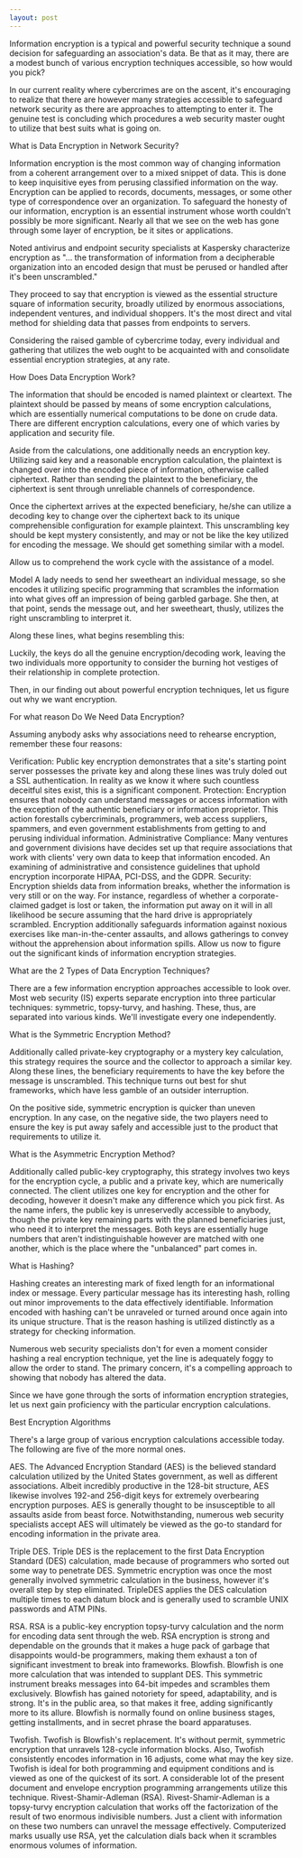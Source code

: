 ```yaml
---
layout: post
---
```


Information encryption is a typical and powerful security technique a sound decision for safeguarding an association's data. Be that as it may, there are a modest bunch of various encryption techniques accessible, so how would you pick?

In our current reality where cybercrimes are on the ascent, it's encouraging to realize that there are however many strategies accessible to safeguard network security as there are approaches to attempting to enter it. The genuine test is concluding which procedures a web security master ought to utilize that best suits what is going on.

What is Data Encryption in Network Security?

Information encryption is the most common way of changing information from a coherent arrangement over to a mixed snippet of data. This is done to keep inquisitive eyes from perusing classified information on the way. Encryption can be applied to records, documents, messages, or some other type of correspondence over an organization.
To safeguard the honesty of our information, encryption is an essential instrument whose worth couldn't possibly be more significant. Nearly all that we see on the web has gone through some layer of encryption, be it sites or applications.

Noted antivirus and endpoint security specialists at Kaspersky characterize encryption as "… the transformation of information from a decipherable organization into an encoded design that must be perused or handled after it's been unscrambled."

They proceed to say that encryption is viewed as the essential structure square of information security, broadly utilized by enormous associations, independent ventures, and individual shoppers. It's the most direct and vital method for shielding data that passes from endpoints to servers.

Considering the raised gamble of cybercrime today, every individual and gathering that utilizes the web ought to be acquainted with and consolidate essential encryption strategies, at any rate.

How Does Data Encryption Work?

The information that should be encoded is named plaintext or cleartext. The plaintext should be passed by means of some encryption calculations, which are essentially numerical computations to be done on crude data. There are different encryption calculations, every one of which varies by application and security file.

Aside from the calculations, one additionally needs an encryption key. Utilizing said key and a reasonable encryption calculation, the plaintext is changed over into the encoded piece of information, otherwise called ciphertext. Rather than sending the plaintext to the beneficiary, the ciphertext is sent through unreliable channels of correspondence.

Once the ciphertext arrives at the expected beneficiary, he/she can utilize a decoding key to change over the ciphertext back to its unique comprehensible configuration for example plaintext. This unscrambling key should be kept mystery consistently, and may or not be like the key utilized for encoding the message. We should get something similar with a model.

Allow us to comprehend the work cycle with the assistance of a model.

Model
A lady needs to send her sweetheart an individual message, so she encodes it utilizing specific programming that scrambles the information into what gives off an impression of being garbled garbage. She then, at that point, sends the message out, and her sweetheart, thusly, utilizes the right unscrambling to interpret it.

Along these lines, what begins resembling this:




Luckily, the keys do all the genuine encryption/decoding work, leaving the two individuals more opportunity to consider the burning hot vestiges of their relationship in complete protection.

Then, in our finding out about powerful encryption techniques, let us figure out why we want encryption.

For what reason Do We Need Data Encryption?

Assuming anybody asks why associations need to rehearse encryption, remember these four reasons:

Verification: Public key encryption demonstrates that a site's starting point server possesses the private key and along these lines was truly doled out a SSL authentication. In reality as we know it where such countless deceitful sites exist, this is a significant component.
Protection: Encryption ensures that nobody can understand messages or access information with the exception of the authentic beneficiary or information proprietor. This action forestalls cybercriminals, programmers, web access suppliers, spammers, and even government establishments from getting to and perusing individual information.
Administrative Compliance: Many ventures and government divisions have decides set up that require associations that work with clients' very own data to keep that information encoded. An examining of administrative and consistence guidelines that uphold encryption incorporate HIPAA, PCI-DSS, and the GDPR.
Security: Encryption shields data from information breaks, whether the information is very still or on the way. For instance, regardless of whether a corporate-claimed gadget is lost or taken, the information put away on it will in all likelihood be secure assuming that the hard drive is appropriately scrambled. Encryption additionally safeguards information against noxious exercises like man-in-the-center assaults, and allows gatherings to convey without the apprehension about information spills.
Allow us now to figure out the significant kinds of information encryption strategies.

What are the 2 Types of Data Encryption Techniques?

There are a few information encryption approaches accessible to look over. Most web security (IS) experts separate encryption into three particular techniques: symmetric, topsy-turvy, and hashing. These, thus, are separated into various kinds. We'll investigate every one independently.

What is the Symmetric Encryption Method?

Additionally called private-key cryptography or a mystery key calculation, this strategy requires the source and the collector to approach a similar key. Along these lines, the beneficiary requirements to have the key before the message is unscrambled. This technique turns out best for shut frameworks, which have less gamble of an outsider interruption.

On the positive side, symmetric encryption is quicker than uneven encryption. In any case, on the negative side, the two players need to ensure the key is put away safely and accessible just to the product that requirements to utilize it.

What is the Asymmetric Encryption Method?

Additionally called public-key cryptography, this strategy involves two keys for the encryption cycle, a public and a private key, which are numerically connected. The client utilizes one key for encryption and the other for decoding, however it doesn't make any difference which you pick first.
As the name infers, the public key is unreservedly accessible to anybody, though the private key remaining parts with the planned beneficiaries just, who need it to interpret the messages. Both keys are essentially huge numbers that aren't indistinguishable however are matched with one another, which is the place where the "unbalanced" part comes in.

What is Hashing?

Hashing creates an interesting mark of fixed length for an informational index or message. Every particular message has its interesting hash, rolling out minor improvements to the data effectively identifiable. Information encoded with hashing can't be unraveled or turned around once again into its unique structure. That is the reason hashing is utilized distinctly as a strategy for checking information.

Numerous web security specialists don't for even a moment consider hashing a real encryption technique, yet the line is adequately foggy to allow the order to stand. The primary concern, it's a compelling approach to showing that nobody has altered the data.

Since we have gone through the sorts of information encryption strategies, let us next gain proficiency with the particular encryption calculations.

Best Encryption Algorithms

There's a large group of various encryption calculations accessible today. The following are five of the more normal ones.

AES. The Advanced Encryption Standard (AES) is the believed standard calculation utilized by the United States government, as well as different associations. Albeit incredibly productive in the 128-bit structure, AES likewise involves 192-and 256-digit keys for extremely overbearing encryption purposes. AES is generally thought to be insusceptible to all assaults aside from beast force. Notwithstanding, numerous web security specialists accept AES will ultimately be viewed as the go-to standard for encoding information in the private area.

Triple DES. Triple DES is the replacement to the first Data Encryption Standard (DES) calculation, made because of programmers who sorted out some way to penetrate DES. Symmetric encryption was once the most generally involved symmetric calculation in the business, however it's overall step by step eliminated. TripleDES applies the DES calculation multiple times to each datum block and is generally used to scramble UNIX passwords and ATM PINs.

RSA. RSA is a public-key encryption topsy-turvy calculation and the norm for encoding data sent through the web. RSA encryption is strong and dependable on the grounds that it makes a huge pack of garbage that disappoints would-be programmers, making them exhaust a ton of significant investment to break into frameworks.
Blowfish. Blowfish is one more calculation that was intended to supplant DES. This symmetric instrument breaks messages into 64-bit impedes and scrambles them exclusively. Blowfish has gained notoriety for speed, adaptability, and is strong. It's in the public area, so that makes it free, adding significantly more to its allure. Blowfish is normally found on online business stages, getting installments, and in secret phrase the board apparatuses.

Twofish. Twofish is Blowfish's replacement. It's without permit, symmetric encryption that unravels 128-cycle information blocks. Also, Twofish consistently encodes information in 16 adjusts, come what may the key size. Twofish is ideal for both programming and equipment conditions and is viewed as one of the quickest of its sort. A considerable lot of the present document and envelope encryption programming arrangements utilize this technique.
Rivest-Shamir-Adleman (RSA). Rivest-Shamir-Adleman is a topsy-turvy encryption calculation that works off the factorization of the result of two enormous indivisible numbers. Just a client with information on these two numbers can unravel the message effectively. Computerized marks usually use RSA, yet the calculation dials back when it scrambles enormous volumes of information.
